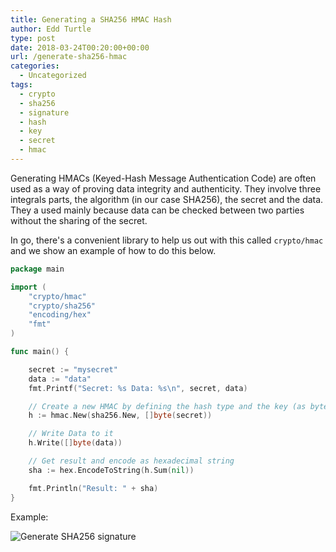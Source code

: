 ```yaml
---
title: Generating a SHA256 HMAC Hash
author: Edd Turtle
type: post
date: 2018-03-24T00:20:00+00:00
url: /generate-sha256-hmac
categories:
  - Uncategorized
tags:
  - crypto
  - sha256
  - signature
  - hash
  - key
  - secret
  - hmac
---
```


Generating HMACs (Keyed-Hash Message Authentication Code) are often used as a way of proving data integrity and authenticity. They involve three integrals parts, the algorithm (in our case SHA256), the secret and the data. They a used mainly because data can be checked between two parties without the sharing of the secret.

In go, there's a convenient library to help us out with this called `crypto/hmac` and we show an example of how to do this below.

```go
package main

import (
    "crypto/hmac"
    "crypto/sha256"
    "encoding/hex"
    "fmt"
)

func main() {

    secret := "mysecret"
    data := "data"
    fmt.Printf("Secret: %s Data: %s\n", secret, data)

    // Create a new HMAC by defining the hash type and the key (as byte array)
    h := hmac.New(sha256.New, []byte(secret))

    // Write Data to it
    h.Write([]byte(data))

    // Get result and encode as hexadecimal string
    sha := hex.EncodeToString(h.Sum(nil))

    fmt.Println("Result: " + sha)
}
```

Example:

![Generate SHA256 signature](/img/sha256-hmac.png)
